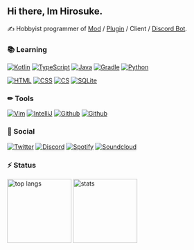 ## Hi there, Im Hirosuke.  
✍ Hobbyist programmer of [Mod](https://www.curseforge.com/members/hirosukt/projects) / [Plugin](https://www.spigotmc.org/resources/authors/hirosuke.1395001/) / Client / [Discord Bot](https://github.com/hirosukt?tab=repositories&q=discord-bot).  

### 📚 Learning
[![Kotlin](https://img.shields.io/badge/_-Kotlin-7F52FF.svg?style=for-the-badge&logo=kotlin&logoColor=white)](https://kotlinlang.org/)
[![TypeScript](https://img.shields.io/badge/_-TypeScript-3178C6.svg?style=for-the-badge&logo=typescript&logoColor=white)](https://www.typescriptlang.org/)
[![Java](https://img.shields.io/badge/_-Java-007396.svg?style=for-the-badge&logo=java&logoColor=white)](https://java.com/ja/)
[![Gradle](https://img.shields.io/badge/_-Gradle-02303A.svg?style=for-the-badge&logo=gradle&logoColor=white)](https://gradle.org/)
[![Python](https://img.shields.io/badge/_-Python-3776AB.svg?style=for-the-badge&logo=python&logoColor=white)](https://www.python.org/)

[![HTML](https://img.shields.io/badge/_-Html-E34F26.svg?style=for-the-badge&logo=html5&logoColor=white)](https://developer.mozilla.org/ja/docs/Web/HTML)
[![CSS](https://img.shields.io/badge/_-Css-1572B6.svg?style=for-the-badge&logo=html5&logoColor=white)](https://developer.mozilla.org/ja/docs/Web/CSS)
[![CS](https://img.shields.io/badge/_-C_Sharp-239120.svg?style=for-the-badge&logo=c-sharp&logoColor=white)](https://docs.microsoft.com/ja-jp/dotnet/csharp/)
[![SQLite](https://img.shields.io/badge/_-SQLite-003B57.svg?style=for-the-badge&logo=sqlite&logoColor=white)](https://www.sqlite.org/index.html)

### ✏ Tools
[![Vim](https://img.shields.io/badge/_-Vim-019733.svg?style=for-the-badge&logo=vim&logoColor=white)](https://www.vim.org/)
[![IntelliJ](https://img.shields.io/badge/_-IntelliJ_IDEA-000000.svg?style=for-the-badge&logo=intellij-idea&logoColor=white)](https://www.jetbrains.com/help/idea/2021.2/discover-intellij-idea.html)
[![Github](https://img.shields.io/badge/_-Github-181717.svg?style=for-the-badge&logo=github&logoColor=white)](https://github.com/)
[![Github](https://img.shields.io/badge/_-VSCode-007ACC.svg?style=for-the-badge&logo=visual-studio-code&logoColor=white)](https://code.visualstudio.com/)

### 🌳 Social
[![Twitter](https://img.shields.io/badge/_-Twitter-1DA1F2.svg?style=for-the-badge&logo=twitter&logoColor=white)](https://twitter.com/hirosukt)
[![Discord](https://img.shields.io/badge/_-Discord-5865F2.svg?style=for-the-badge&logo=discord&logoColor=white)](https://chihuyu.love)
[![Spotify](https://img.shields.io/badge/_-Spotify-1DB954.svg?style=for-the-badge&logo=spotify&logoColor=white)](https://open.spotify.com/user/31wg5leuznlbwyjidtx5ehr4j5cm?si=d75c36b307bf4ee2)
[![Soundcloud](https://img.shields.io/badge/_-Soundcloud-FF3300.svg?style=for-the-badge&logo=soundcloud&logoColor=white)](https://soundcloud.com/cdy25hytfrly)

### ⚡ Status
<p align=left>
  <img alt="top langs" height="148px" src="https://github-readme-stats.vercel.app/api/top-langs/?username=Hirosukt&layout=compact&title_color=fefefe&icon_color=fefefe&text_color=cfcfcf&bg_color=1a1a1a"/>
  <img alt="stats" height="148px" src="https://github-readme-stats.vercel.app/api?username=Hirosukt&count_private=true&show_icons=true&title_color=fefefe&icon_color=fefefe&text_color=cfcfcf&bg_color=1a1a1a"/>
</p>
